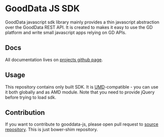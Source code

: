 # GoodData JS SDK
GoodData javascript sdk library mainly provides a thin javascript abstraction
over the GoodData REST API. It is created to makes it easy to use the GD platform
and write small javascript apps relying on GD APIs.

## Docs

All documentation lives on [projects github page][sdkDoc].

## Usage

This repository contains only built SDK. It is [UMD](https://github.com/umdjs/umd)-compatible -
you can use it both globally and as AMD module. Note that you need to provide
jQuery before trying to load sdk.

## Contribution

If you want to contribute to gooddata-js, please open pull request to [source repository][srcRepo].
This is just bower-shim repository.

[sdkDoc]: http://sdk.gooddata.com/gooddata-js/
[srcRepo]: https://github.com/gooddata/gooddata-js
